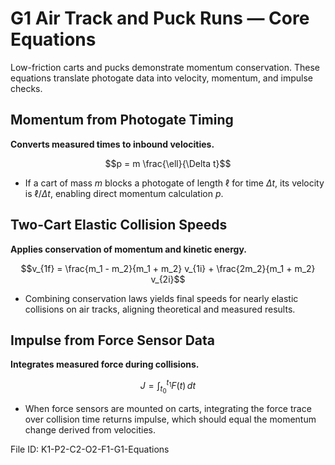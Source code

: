 # G1 Air Track and Puck Runs — Core Equations

Low-friction carts and pucks demonstrate momentum conservation. These equations translate photogate data into velocity, momentum, and impulse checks.

## Momentum from Photogate Timing
**Converts measured times to inbound velocities.**

$$p = m \frac{\ell}{\Delta t}$$

- If a cart of mass $m$ blocks a photogate of length $\ell$ for time $\Delta t$, its velocity is $\ell/\Delta t$, enabling direct momentum calculation $p$.

## Two-Cart Elastic Collision Speeds
**Applies conservation of momentum and kinetic energy.**

$$v_{1f} = \frac{m_1 - m_2}{m_1 + m_2} v_{1i} + \frac{2m_2}{m_1 + m_2} v_{2i}$$

- Combining conservation laws yields final speeds for nearly elastic collisions on air tracks, aligning theoretical and measured results.

## Impulse from Force Sensor Data
**Integrates measured force during collisions.**

$$J = \int_{t_0}^{t_1} F(t)\, dt$$

- When force sensors are mounted on carts, integrating the force trace over collision time returns impulse, which should equal the momentum change derived from velocities.

File ID: K1-P2-C2-O2-F1-G1-Equations
